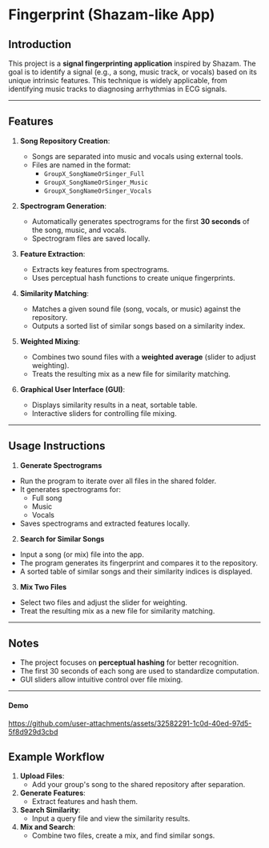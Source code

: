 
# Fingerprint (Shazam-like App)

## Introduction

This project is a **signal fingerprinting application** inspired by Shazam. The goal is to identify a signal (e.g., a song, music track, or vocals) based on its unique intrinsic features. This technique is widely applicable, from identifying music tracks to diagnosing arrhythmias in ECG signals.

---

## Features

1. **Song Repository Creation**:
   - Songs are separated into music and vocals using external tools.
   - Files are named in the format:
     - `GroupX_SongNameOrSinger_Full`
     - `GroupX_SongNameOrSinger_Music`
     - `GroupX_SongNameOrSinger_Vocals`

2. **Spectrogram Generation**:
   - Automatically generates spectrograms for the first **30 seconds** of the song, music, and vocals.
   - Spectrogram files are saved locally.

3. **Feature Extraction**:
   - Extracts key features from spectrograms.
   - Uses perceptual hash functions to create unique fingerprints.

4. **Similarity Matching**:
   - Matches a given sound file (song, vocals, or music) against the repository.
   - Outputs a sorted list of similar songs based on a similarity index.

5. **Weighted Mixing**:
   - Combines two sound files with a **weighted average** (slider to adjust weighting).
   - Treats the resulting mix as a new file for similarity matching.

6. **Graphical User Interface (GUI)**:
   - Displays similarity results in a neat, sortable table.
   - Interactive sliders for controlling file mixing.

---

## Usage Instructions

 1. **Generate Spectrograms**
- Run the program to iterate over all files in the shared folder.
- It generates spectrograms for:
  - Full song
  - Music
  - Vocals
- Saves spectrograms and extracted features locally.

 2. **Search for Similar Songs**
- Input a song (or mix) file into the app.
- The program generates its fingerprint and compares it to the repository.
- A sorted table of similar songs and their similarity indices is displayed.

 3. **Mix Two Files**
- Select two files and adjust the slider for weighting.
- Treat the resulting mix as a new file for similarity matching.

---

## Notes

- The project focuses on **perceptual hashing** for better recognition.
- The first 30 seconds of each song are used to standardize computation.
- GUI sliders allow intuitive control over file mixing.

---
#### **Demo**
https://github.com/user-attachments/assets/32582291-1c0d-40ed-97d5-5f8d929d3cbd


## Example Workflow

1. **Upload Files**:
   - Add your group's song to the shared repository after separation.
2. **Generate Features**:
   - Extract features and hash them.
3. **Search Similarity**:
   - Input a query file and view the similarity results.
4. **Mix and Search**:
   - Combine two files, create a mix, and find similar songs.

